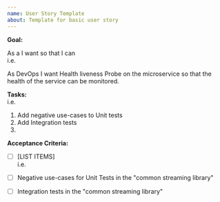 ```yaml
---
name: User Story Template
about: Template for basic user story
---
```


**Goal:**

As a <USER PERSONA> I want <FEATURE> so that I can <PURPOSE of FEATURE>  
i.e.

As DevOps I want Health liveness Probe on the microservice so that the health of the service can be monitored.

**Tasks:**  
 i.e.

1.  Add negative use-cases to Unit tests
2.  Add Integration tests
3.

**Acceptance Criteria:**

- [ ] [LIST ITEMS]  
       i.e.

- [ ] Negative use-cases for Unit Tests in the "common streaming library"
- [ ] Integration tests in the "common streaming library"
